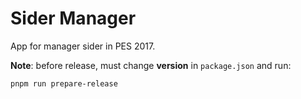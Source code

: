 # Sider Manager

App for manager sider in PES 2017.

**Note**: before release, must change **version** in `package.json` and run:
```bash
pnpm run prepare-release
```
